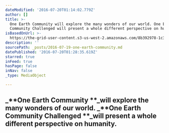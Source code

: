 ```yaml
---
dateModified: '2016-07-20T01:14:02.779Z'
author: []
title: >-
  One Earth Community will explore the many wonders of our world. One Earth
  Community Challenged will present a whole different perspective on humanity.
isBasedOnUrl: >-
  https://the-grid-user-content.s3-us-west-2.amazonaws.com/8b392978-1c3f-44c6-a62c-2e6a306eb0da.jpg
description: ''
sourcePath: _posts/2016-07-19-one-earth-community.md
datePublished: '2016-07-20T01:28:35.619Z'
starred: true
inFeed: true
hasPage: false
inNav: false
_type: MediaObject

---
```

## _**One Earth Community **_will explore the many wonders of our world. _**One Earth Community Challenged **_will present a whole different perspective on humanity.
